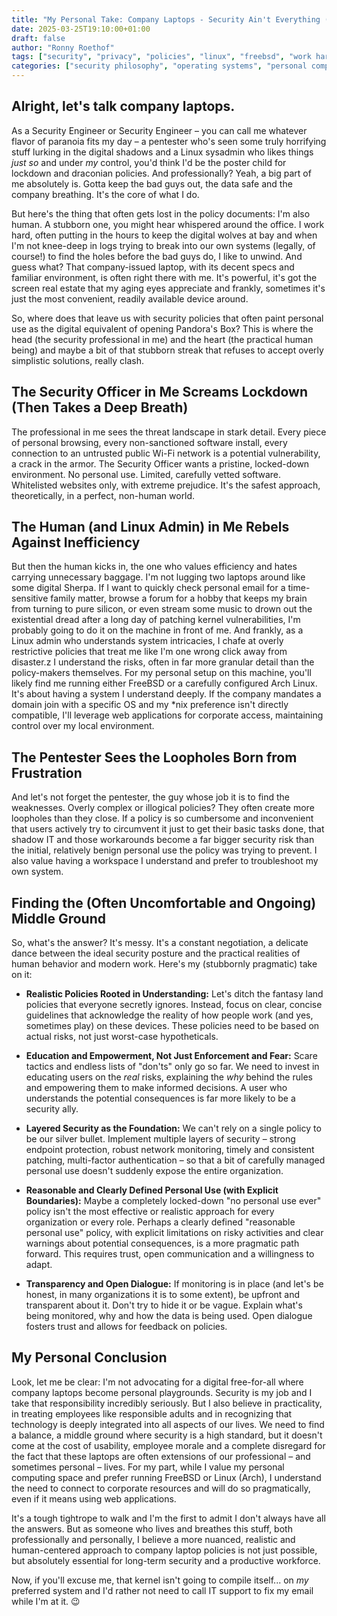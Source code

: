 ```yaml
---
title: "My Personal Take: Company Laptops - Security Ain't Everything (But It's Still My Job, Damn IT)"
date: 2025-03-25T19:10:00+01:00
draft: false
author: "Ronny Roethof"
tags: ["security", "privacy", "policies", "linux", "freebsd", "work hard play hard", "control", "autonomy", "realism"]
categories: ["security philosophy", "operating systems", "personal computing", "workplace technology", "individualism", "security practices"]
---
```


## Alright, let's talk company laptops. 
As a Security Engineer or Security Engineer – you can call me whatever flavor of paranoia fits my day – a pentester who's seen some truly horrifying stuff lurking in the digital shadows and a Linux sysadmin who likes things *just so* and under *my* control, you'd think I'd be the poster child for lockdown and draconian policies. And professionally? Yeah, a big part of me absolutely is. Gotta keep the bad guys out, the data safe and the company breathing. It's the core of what I do.

But here's the thing that often gets lost in the policy documents: I'm also human. A stubborn one, you might hear whispered around the office. I work hard, often putting in the hours to keep the digital wolves at bay and when I'm not knee-deep in logs trying to break into our own systems (legally, of course!) to find the holes before the bad guys do, I like to unwind. And guess what? That company-issued laptop, with its decent specs and familiar environment, is often right there with me. It's powerful, it's got the screen real estate that my aging eyes appreciate and frankly, sometimes it's just the most convenient, readily available device around.

So, where does that leave us with security policies that often paint personal use as the digital equivalent of opening Pandora's Box? This is where the head (the security professional in me) and the heart (the practical human being) and maybe a bit of that stubborn streak that refuses to accept overly simplistic solutions, really clash.

## The Security Officer in Me Screams Lockdown (Then Takes a Deep Breath)

The professional in me sees the threat landscape in stark detail. Every piece of personal browsing, every non-sanctioned software install, every connection to an untrusted public Wi-Fi network is a potential vulnerability, a crack in the armor. The Security Officer wants a pristine, locked-down environment. No personal use. Limited, carefully vetted software. Whitelisted websites only, with extreme prejudice. It's the safest approach, theoretically, in a perfect, non-human world.

## The Human (and Linux Admin) in Me Rebels Against Inefficiency

But then the human kicks in, the one who values efficiency and hates carrying unnecessary baggage. I'm not lugging two laptops around like some digital Sherpa. If I want to quickly check personal email for a time-sensitive family matter, browse a forum for a hobby that keeps my brain from turning to pure silicon, or even stream some music to drown out the existential dread after a long day of patching kernel vulnerabilities, I'm probably going to do it on the machine in front of me. And frankly, as a Linux admin who understands system intricacies, I chafe at overly restrictive policies that treat me like I'm one wrong click away from disaster.z I understand the risks, often in far more granular detail than the policy-makers themselves. For my personal setup on this machine, you'll likely find me running either FreeBSD or a carefully configured Arch Linux. It's about having a system I understand deeply. If the company mandates a domain join with a specific OS and my *nix preference isn't directly compatible, I'll leverage web applications for corporate access, maintaining control over my local environment.

## The Pentester Sees the Loopholes Born from Frustration

And let's not forget the pentester, the guy whose job it is to find the weaknesses. Overly complex or illogical policies? They often create more loopholes than they close. If a policy is so cumbersome and inconvenient that users actively try to circumvent it just to get their basic tasks done, that shadow IT and those workarounds become a far bigger security risk than the initial, relatively benign personal use the policy was trying to prevent. I also value having a workspace I understand and prefer to troubleshoot my own system.

## Finding the (Often Uncomfortable and Ongoing) Middle Ground

So, what's the answer? It's messy. It's a constant negotiation, a delicate dance between the ideal security posture and the practical realities of human behavior and modern work. Here's my (stubbornly pragmatic) take on it:

* **Realistic Policies Rooted in Understanding:** Let's ditch the fantasy land policies that everyone secretly ignores. Instead, focus on clear, concise guidelines that acknowledge the reality of how people work (and yes, sometimes play) on these devices. These policies need to be based on actual risks, not just worst-case hypotheticals.

* **Education and Empowerment, Not Just Enforcement and Fear:** Scare tactics and endless lists of "don'ts" only go so far. We need to invest in educating users on the *real* risks, explaining the *why* behind the rules and empowering them to make informed decisions. A user who understands the potential consequences is far more likely to be a security ally.

* **Layered Security as the Foundation:** We can't rely on a single policy to be our silver bullet. Implement multiple layers of security – strong endpoint protection, robust network monitoring, timely and consistent patching, multi-factor authentication – so that a bit of carefully managed personal use doesn't suddenly expose the entire organization.

* **Reasonable and Clearly Defined Personal Use (with Explicit Boundaries):** Maybe a completely locked-down "no personal use ever" policy isn't the most effective or realistic approach for every organization or every role. Perhaps a clearly defined "reasonable personal use" policy, with explicit limitations on risky activities and clear warnings about potential consequences, is a more pragmatic path forward. This requires trust, open communication and a willingness to adapt.

* **Transparency and Open Dialogue:** If monitoring is in place (and let's be honest, in many organizations it is to some extent), be upfront and transparent about it. Don't try to hide it or be vague. Explain what's being monitored, why and how the data is being used. Open dialogue fosters trust and allows for feedback on policies.

## My Personal Conclusion
Look, let me be clear: I'm not advocating for a digital free-for-all where company laptops become personal playgrounds. Security is my job and I take that responsibility incredibly seriously. But I also believe in practicality, in treating employees like responsible adults and in recognizing that technology is deeply integrated into all aspects of our lives. We need to find a balance, a middle ground where security is a high standard, but it doesn't come at the cost of usability, employee morale and a complete disregard for the fact that these laptops are often extensions of our professional – and sometimes personal – lives. For my part, while I value my personal computing space and prefer running FreeBSD or Linux (Arch), I understand the need to connect to corporate resources and will do so pragmatically, even if it means using web applications.

It's a tough tightrope to walk and I'm the first to admit I don't always have all the answers. But as someone who lives and breathes this stuff, both professionally and personally, I believe a more nuanced, realistic and human-centered approach to company laptop policies is not just possible, but absolutely essential for long-term security and a productive workforce. 

Now, if you'll excuse me, that kernel isn't going to compile itself... on *my* preferred system and I'd rather not need to call IT support to fix my email while I'm at it. 😉